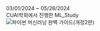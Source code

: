 03/01/2024 ~ 05/28/2024<br/>
CUAI학회에서 진행한 ML_Study<br/>
![파이썬 머신러닝 완벽 가이드(개정2판)]("[https://wikibook.co.kr/images/cover/l/9791158393229.jpg](https://image.yes24.com/goods/108824557/XL)") 
